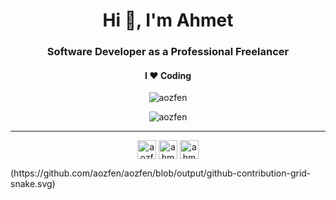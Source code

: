 <h1 align="center">Hi 👋, I'm Ahmet</h1>
<h3 align="center">Software Developer as a Professional Freelancer</h3>

<h4 align="center"> I ❤ Coding</h4>

<!--<p align="center"> <img src="https://komarev.com/ghpvc/?username=aozfen" alt="aozfen" /> </p>-->

<p align="center">
<img src="https://github-readme-stats.vercel.app/api/top-langs/?username=aozfen&layout=compact&theme=radical" alt="aozfen" />
</p>

<p align="center">
<img src="https://github-readme-stats.vercel.app/api?username=aozfen&show_icons=true&theme=radical" alt="aozfen" />
</p>

<hr />

<p align="center">
<a href="https://twitter.com/aozfen" target="blank"><img align="center" src="https://cdn.jsdelivr.net/npm/simple-icons@3.0.1/icons/twitter.svg" alt="aozfen" height="30" width="30" /></a>
<a href="https://instagram.com/ahmetozfen" target="blank"><img align="center" src="https://cdn.jsdelivr.net/npm/simple-icons@3.0.1/icons/instagram.svg" alt="ahmetozfen" height="30" width="30" /></a>
<a href="https://www.linkedin.com/in/ahmet-ozfen/" target="blank"><img align="center" src="https://cdn.jsdelivr.net/npm/simple-icons@3.0.1/icons/linkedin.svg" alt="ahmetozfen" height="30" width="30" /></a>
</p>
(https://github.com/aozfen/aozfen/blob/output/github-contribution-grid-snake.svg)
